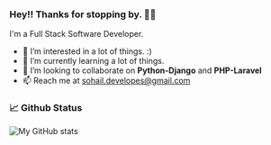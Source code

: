 ### Hey!! Thanks for stopping by. 🖖🏽
I'm a Full Stack Software Developer.

- 👀 I’m interested in a lot of things. :)
- 🌱 I’m currently learning a lot of things.
- 💞️ I’m looking to collaborate on **Python-Django** and **PHP-Laravel**
- 📫 Reach me at sohail.developes@gmail.com

### &#x1f4c8; Github Status
![My GitHub stats](https://github-readme-stats.vercel.app/api?username=SohailAQ&show_icons=true&theme=synthwave&hide=issues)
